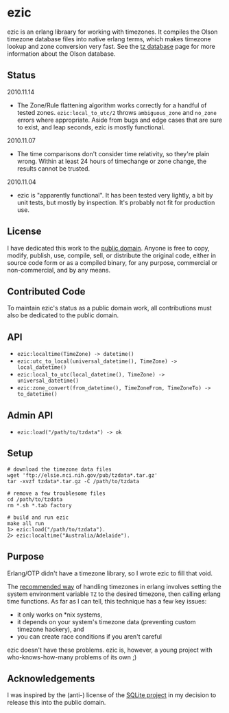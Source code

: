 ezic
====
ezic is an erlang libraary for working with timezones. It compiles the Olson timezone database files into native erlang terms, which makes timezone lookup and zone conversion very fast. See the [tz database](http://www.twinsun.com/tz/tz-link.htm) page for more information about the Olson database.



Status
------

2010.11.14

 * The Zone/Rule flattening algorithm works correctly for a handful of tested zones. `ezic:local_to_utc/2` throws `ambiguous_zone` and `no_zone` errors where appropriate. Aside from bugs and edge cases that are sure to exist, and leap seconds, ezic is mostly functional.

2010.11.07

 * The time comparisons don't consider time relativity, so they're plain wrong. Within at least 24 hours of timechange or zone change, the results cannot be trusted.

2010.11.04

 * ezic is "apparently functional". It has been tested very lightly, a bit by unit tests, but mostly by inspection. It's probably not fit for production use.


License
-------

I have dedicated this work to the [public domain](http://en.wikipedia.org/wiki/Public_Domain). Anyone is free to copy, modify, publish, use, compile, sell, or distribute the original code, either in source code form or as a compiled binary, for any purpose, commercial or non-commercial, and by any means.



Contributed Code
----------------

To maintain ezic's status as a public domain work, all contributions must also be dedicated to the public domain. 



API
---

 * `ezic:localtime(TimeZone) -> datetime()`
 * `ezic:utc_to_local(universal_datetime(), TimeZone) -> local_datetime()`
 * `ezic:local_to_utc(local_datetime(), TimeZone) -> universal_datetime()`
 * `ezic:zone_convert(from_datetime(), TimeZoneFrom, TimeZoneTo) -> to_datetime()`



Admin API
-------

 * `ezic:load("/path/to/tzdata") -> ok`



Setup
-----
  
    # download the timezone data files
    wget 'ftp://elsie.nci.nih.gov/pub/tzdata*.tar.gz'
    tar -xvzf tzdata*.tar.gz -C /path/to/tzdata

    # remove a few troublesome files
    cd /path/to/tzdata
    rm *.sh *.tab factory
  
    # build and run ezic
    make all run
    1> ezic:load("/path/to/tzdata").
    2> ezic:localtime("Australia/Adelaide").




Purpose
-------

Erlang/OTP didn't have a timezone library, so I wrote ezic to fill that void.

The [recommended way](http://www.erlang.org/pipermail/erlang-questions/2006-December/024291.html) of handling timezones in erlang involves setting the system environment variable `TZ` to the desired timezone, then calling erlang time functions. As far as I can tell, this technique has a few key issues:

 * it only works on *nix systems,
 * it depends on your system's timezone data (preventing custom timezone hackery), and
 * you can create race conditions if you aren't careful

ezic doesn't have these problems. ezic is, however, a young project with who-knows-how-many problems of its own ;)



Acknowledgements
----------------

I was inspired by the (anti-) license of the [SQLite project](http://www.sqlite.org/copyright.html)  in my decision to release this into the public domain.


